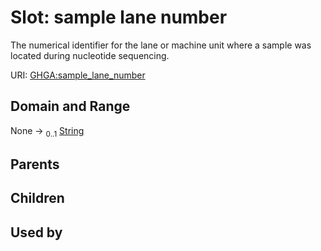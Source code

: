 
# Slot: sample lane number


The numerical identifier for the lane or machine unit where a sample was located during nucleotide sequencing.

URI: [GHGA:sample_lane_number](https://w3id.org/GHGA/sample_lane_number)


## Domain and Range

None &#8594;  <sub>0..1</sub> [String](types/String.md)

## Parents


## Children


## Used by

